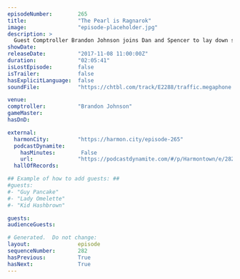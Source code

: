 ```yaml
---
episodeNumber:        265
title:                "The Pearl is Ragnarok"
image:                "episode-placeholder.jpg"
description: >
  Guest Comptroller Brandon Johnson joins Dan and Spencer to lay down some beats and serve up the best role playing snacks we've ever tasted.
showDate:             
releaseDate:          "2017-11-08 11:00:00Z"
duration:             "02:05:41"
isLostEpisode:        false
isTrailer:            false
hasExplicitLanguage:  false
soundFile:            "https://chtbl.com/track/E2288/traffic.megaphone.fm/STA7124168321.mp3"

venue:                
comptroller:          "Brandon Johnson"
gameMaster:           
hasDnD:               

external:
  harmonCity:         "https://harmon.city/episode-265"
  podcastDynamite:
    hasMinutes:        False
    url:              "https://podcastdynamite.com/#/p/Harmontown/e/282/265"
  hallOfRecords:      

## Example of how to add guests: ##
#guests:
#- "Guy Pancake"
#- "Lady Omelette"
#- "Kid Hashbrown"

guests:
audienceGuests:

# Generated.  Do not change:
layout:               episode
sequenceNumber:       282
hasPrevious:          True
hasNext:              True
---
```


<!-- The episode description will be rendered here -->
<!-- Add your content below here -->

